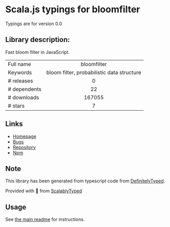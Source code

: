 
# Scala.js typings for bloomfilter

Typings are for version 0.0

## Library description:
Fast bloom filter in JavaScript.

|                    |                 |
| ------------------ | :-------------: |
| Full name          | bloomfilter |
| Keywords           | bloom filter, probabilistic data structure |
| # releases         | 0 |
| # dependents       | 22 |
| # downloads        | 167055 |
| # stars            | 7 |

## Links
- [Homepage](https://github.com/jasondavies/bloomfilter.js)
- [Bugs](https://github.com/jasondavies/bloomfilter.js/issues)
- [Repository](https://github.com/jasondavies/bloomfilter.js)
- [Npm](https://www.npmjs.com/package/bloomfilter)
    


## Note
This library has been generated from typescript code from [DefinitelyTyped](https://definitelytyped.org).

Provided with :purple_heart: from [ScalablyTyped](https://github.com/oyvindberg/ScalablyTyped)

## Usage
See [the main readme](../../readme.md) for instructions.


